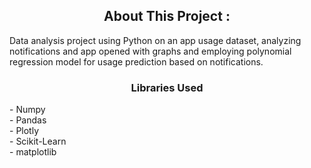 <h2 align='center'> About This Project : </h2>
<p>
  Data analysis project using Python on an app usage dataset, analyzing notifications and app opened with graphs and employing polynomial regression model for usage prediction based on notifications.
</p>
<h3 align='center'> Libraries Used </h3>
<p>
  - Numpy <br/>
  - Pandas <br/>
  - Plotly <br/>
  - Scikit-Learn <br/>
  - matplotlib <br/>
</p>

